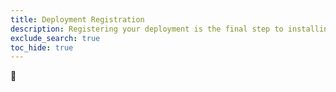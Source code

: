 ```yaml
---
title: Deployment Registration
description: Registering your deployment is the final step to installing and configuring Armory Enterprise. 
exclude_search: true
toc_hide: true
---
```


:wave:

<!--Several shortlinks point to this page from Deck:
- go.armory.io/UIdocs-deploy-reg points to the top of this page
- go.armory.io/UIdocs-deploy-reg-troubleshooting points to Troubleshooting
- go.armory.io/UIdocs-deploy-reg-manual-id points to the Operator fails to generate an instance ID section


## Overview

As part of the configuration process for Armory Enterprise, you need to register your instance with Armory. Registration helps ensure that your usage of Armory's features is in compliance with Armory's licensing terms and allows Armory Support Engineers to help you troubleshoot more effectively.

You will be prompted to do this when you launch the Armory Enterprise UI.

## Register your instance

1. Follow the instructions in the Armory Enterprise UI. The UI provides the following information that you need to continue:
  - Instance ID
  - Client ID
  - Secret
  > This is the only time you are shown the secret value. Store it somewhere safe.
2. In your Operator manifest, such as `spinnakerService.yml`, configure the following parameters:
  - spec.spinnakerConfig.profiles.spinnaker.”armory.cloud”.iam.tokenIssueUrl: Set this value to `https://auth.cloud.armory.io/oauth/token`.
  - spec.spinnakerConfig.profiles.spinnaker.”armory.cloud”.iam.clientID: Set this value to **Client ID** from step 1.
  - spec.spinnakerConfig.profiles.spinnaker.”armory.cloud”.iam.clientSecret: Set this value to the **Secret** from step 1.
  
  <details>
    <summary>Show me an example</summary>
    
  ```yaml
  spec
    spinnakerConfig:
      profiles:
        spinnaker:
          armory.cloud:
            iam:
              tokenIssueUrl: `https://auth.cloud.armory.io/oauth/token`
              clientID: <Client ID you received when registering>
              clientSecret: <Secret you received when registering> # Do not enter this in plain text. Use your secret store.
  ```
  </details><br>

3. Save the file and apply the manifest.
   Applying the config changes redeploys Armory Enterprise.

## Troubleshooting

### Operator fails to generate an instance ID

The Armory Operator generates an instance ID and applies it to your Armory Enterprise instance. If it fails to do so, you can deploy Armory Enterprise to let the Operator attempt to do so again, or you can manually configure an instance ID.

-->